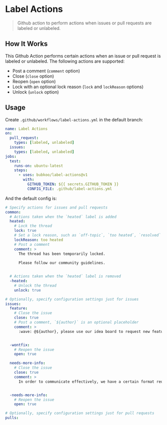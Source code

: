 # Label Actions

> Github action to perform actions when issues or pull requests are labeled or unlabeled.

## How It Works

This Github Action performs certain actions when an issue or pull request is labeled or unlabeled. The following actions are supported:

- Post a comment (`comment` option)
- Close (`close` option)
- Reopen (`open` option)
- Lock with an optional lock reason (`lock` and `lockReason` options)
- Unlock (`unlock` option)

## Usage

Create `.github/workflows/label-actions.yml` in the default branch:

```yaml
name: Label Actions
on:
  pull_request:
    types: [labeled, unlabeled]
  issues:
    types: [labeled, unlabeled]
jobs:
  test:
    runs-on: ubuntu-latest
    steps:
      - uses: bubkoo/label-actions@v1
        with:
          GITHUB_TOKEN: ${{ secrets.GITHUB_TOKEN }}
          CONFIG_FILE: .github/label-actions.yml
```

And the default config is:

```yml
# Specify actions for issues and pull requests
common:
  # Actions taken when the `heated` label is added
  heated:
    # Lock the thread
    lock: true
    # Set a lock reason, such as `off-topic`, `too heated`, `resolved` or `spam`
    lockReason: too heated
    # Post a comment
    comment: >
      The thread has been temporarily locked.
      
      Please follow our community guidelines.


  # Actions taken when the `heated` label is removed
  -heated:
    # Unlock the thread
    unlock: true

# Optionally, specify configuration settings just for issues
issues:
  feature:
    # Close the issue
    close: true
    # Post a comment, `${author}` is an optional placeholder
    comment: >
      :wave: @${author}, please use our idea board to request new features.


  -wontfix:
    # Reopen the issue
    open: true

  needs-more-info:
    # Close the issue
    close: true
    comment: >
      In order to communicate effectively, we have a certain format requirement for the issue, your issue is automatically closed because there is no recurring step or reproducible warehouse, and will be REOPEN after the offer.


  -needs-more-info:
    # Reopen the issue
    open: true

# Optionally, specify configuration settings just for pull requests
pulls:
```
